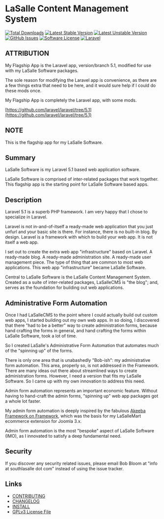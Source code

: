 # LaSalle Content Management System 

<!--
[![Build Status](https://img.shields.io/travis/lasallecms/lasallecms-l5-flagship/master.svg?style=flat-square)](https://travis-ci.org/lasallecms/lasallecms)
-->

[![Total Downloads](https://img.shields.io/packagist/dt/lasallecms/lasallecms.svg?style=flat-square)](https://packagist.org/packages/lasallecms/lasallecms)
[![Latest Stable Version](https://poser.pugx.org/lasallecms/lasallecms/v/stable.svg)](https://packagist.org/packages/lasallecms/lasallecms)
[![Latest Unstable Version](https://poser.pugx.org/lasallecms/lasallecms/v/unstable.svg)](https://packagist.org/packages/lasallecms/lasallecms)
[![GitHub Issues](https://img.shields.io/github/issues/lasallecms/lasallecms-l5-flagship.svg)](https://github.com/lasallecms/lasallecms-l5-flagship/issues)
[![Software License](https://img.shields.io/badge/license-GPLv3-brightgreen.svg?style=flat-square)](LICENSE.md)
[![Laravel](https://img.shields.io/badge/Laravel-v5.1-brightgreen.svg?style=flat-square)](http://laravel.com)

## ATTRIBUTION

My Flagship App is the Laravel app, version/branch 5.1, modified for use with my LaSalle Software packages. 
 
The sole reason for modifying the Laravel app is convenience, as there are a few things extra that need to be here, and it would sure help if I could do these mods once.

My Flagship App is completely the Laravel app, with some mods.

[https://github.com/laravel/laravel/tree/5.1](https://github.com/laravel/laravel/tree/5.1)



## NOTE

This is the flagship app for my LaSalle Software. 

## Summary

LaSalle Software is my Laravel 5.1 based web application software. 

LaSalle Software is comprised of inter-related packages that work together. This flagship app is the starting point for LaSalle Software based apps.


## Description

Laravel 5.1 is a superb PHP framework. I am very happy that I chose to specialize in Laravel. 

Laravel is not in-and-of-itself a ready-made web application that you just unfurl and your basic site is there. For instance, there is no built-in blog. By design. Laravel is a framework with which to build your web app. It is not itself a web app. 

I set out to create the extra web app "infrastructure" based on Laravel. A ready-made blog. A ready-made administration site. A ready-made user management piece. The type of thing that are common to most web applications. This web app "infrastructure" became LaSalle Software. 

Central to LaSalle Software is the LaSalle Content Management System. Created as a suite of inter-related packages, LaSalleCMS is "the blog"; and, serves as the foundation for building out web applications. 

## Administrative Form Automation

Once I had LaSalleCMS to the point where I could actually build out custom web apps, I started building out my own web apps. In so doing, I discovered that there "had to be a better" way to create administration forms, because hand crafting the forms in general, and hand crafting the forms within LaSalle Software, took a lot of time. 

So I created LaSalle's Administrative Form Automation that automates much of the "spinning up" of the forms. 
 
There is only one area that is unabashedly "Bob-ish": my administrative form automation. This area, properly so, is not addressed in the Framework. There are many ideas out there about streamlined ways to create administration forms. However, I need a version that fits my LaSalle Software. So I came up with my own innovation to address this need. 
 
Admin form automation represents an important economic feature. Without having to hand-craft the admin forms, "spinning up" web app packages got a whole lot faster. 

My admin form automation is deeply inspired by the fabulous [Akeeba Framework on Framework](https://github.com/akeeba/fof), which was the basis for my LaSalleMart ecommerce extension for Joomla 3.x. 

Admin form automation is the most "bespoke" aspect of LaSalle Software (IMO), as I innovated to satisfy a deep fundamental need. 


## Security

If you discover any security related issues, please email Bob Bloom at "info at southlasalle dot com" instead of using the issue tracker.

## Links

* [CONTRIBUTING](CONTRIBUTING.md)
* [CHANGELOG](CHANGELOG.md)
* [INSTALL](INSTALL.md)
* [GPLv3 License File](LICENSE.md)
 

   
  
